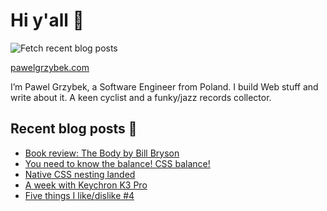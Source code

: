 # Hi y'all 👋

![Fetch recent blog posts](https://github.com/pawelgrzybek/pawelgrzybek/workflows/Fetch%20recent%20blog%20posts/badge.svg)

[pawelgrzybek.com](https://pawelgrzybek.com)

I’m Pawel Grzybek, a Software Engineer from Poland. I build Web stuff and write about it. A keen cyclist and a funky/jazz records collector.

## Recent blog posts 📝

<!-- FEED-START -->
- [Book review: The Body by Bill Bryson](https://pawelgrzybek.com/book-review-the-body-by-bill-bryson/)
- [You need to know the balance! CSS balance!](https://pawelgrzybek.com/you-need-to-know-the-balance-css-balance/)
- [Native CSS nesting landed](https://pawelgrzybek.com/native-css-nesting-landed/)
- [A week with Keychron K3 Pro](https://pawelgrzybek.com/a-week-with-keychron-k3-pro/)
- [Five things I like/dislike #4](https://pawelgrzybek.com/five-things-i-like-dislike-4/)
<!-- FEED-END -->
